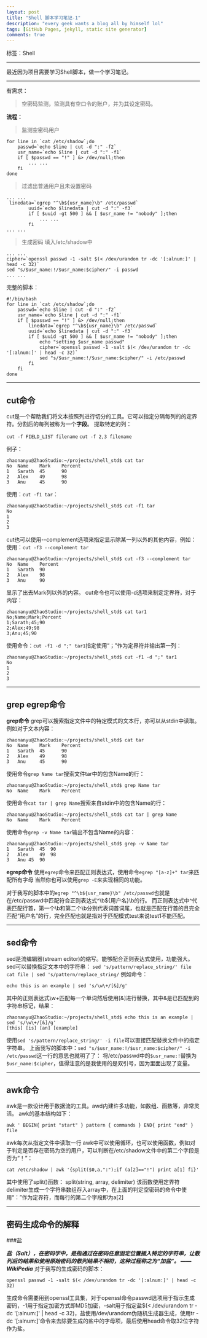 ```yaml
---
layout: post
title: "Shell 脚本学习笔记-1"
description: "every geek wants a blog all by himself lol"
tags: [GitHub Pages, jekyll, static site generator]
comments: true
---
```



标签：Shell

---

最近因为项目需要学习Shell脚本，做一个学习笔记。

---

有需求：

> 空密码监测，监测具有空口令的账户，并为其设定密码。

**流程：**

>监测空密码用户

~~~shell
for line in `cat /etc/shadow`;do
    passwd=`echo $line | cut -d ":" -f2`
    usr_name=`echo $line | cut -d ":" -f1`
    if [ $passwd == "!" ] &> /dev/null;then
        ... ...
    fi
done
~~~

>过滤出普通用户且未设置密码

~~~shell
... ...
 linedata=`egrep "^\b${usr_name}\b" /etc/passwd`
        uuid=`echo $linedata | cut -d ":" -f3`
        if [ $uuid -gt 500 ] && [ $usr_name != "nobody" ];then
            ... ...
        fi
... ...
~~~

>生成密码
>填入/etc/shadow中

~~~shell
... ...
cipher=`openssl passwd -1 -salt $(< /dev/urandom tr -dc '[:alnum:]' | head -c 32)`
sed "s/$usr_name:!/$usr_name:$cipher/" -i passwd
... ...
~~~

完整的脚本：

~~~shell
#!/bin/bash
for line in `cat /etc/shadow`;do
    passwd=`echo $line | cut -d ":" -f2`
    usr_name=`echo $line | cut -d ":" -f1`
    if [ $passwd == "!" ] &> /dev/null;then
        linedata=`egrep "^\b${usr_name}\b" /etc/passwd`
        uuid=`echo $linedata | cut -d ":" -f3`
        if [ $uuid -gt 500 ] && [ $usr_name != "nobody" ];then
            echo "setting $usr_name passwd"
            cipher=`openssl passwd -1 -salt $(< /dev/urandom tr -dc '[:alnum:]' | head -c 32)`
            sed "s/$usr_name:!/$usr_name:$cipher/" -i /etc/passwd
        fi
    fi
done
~~~

---

## cut命令
cut是一个帮助我们将文本按照列进行切分的工具。它可以指定分隔每列的的定界符。分割后的每列被称为一个**字段**。
提取特定的列：

`cut -f FIELD_LIST filename`
`cut -f 2,3 filename`

例子：

~~~shell
zhaonanyu@ZhaoStudio:~/projects/shell_std$ cat tar
No  Name    Mark    Percent
1   Sarath  45      90
2   Alex    49      98
3   Anu     45      90
~~~

使用：`cut -f1 tar`：

~~~shell
zhaonanyu@ZhaoStudio:~/projects/shell_std$ cut -f1 tar
No
1
2
3
~~~

cut也可以使用--complement选项来指定显示除某一列以外的其他内容，例如：
使用：`cut -f3 --complement tar`

~~~shell
zhaonanyu@ZhaoStudio:~/projects/shell_std$ cut -f3 --complement tar
No  Name    Percent
1   Sarath  90
2   Alex    98
3   Anu     90
~~~

显示了出去Mark列以外的内容。
cut命令也可以使用-d选项来制定定界符，对于内容：

~~~shell
zhaonanyu@ZhaoStudio:~/projects/shell_std$ cat tar1
No;Name;Mark;Percent
1;Sarath;45;90
2;Alex;49;98
3;Anu;45;90
~~~

使用命令：`cut -f1 -d ";" tar1`指定使用“；”作为定界符并输出第一列：

~~~shell
zhaonanyu@ZhaoStudio:~/projects/shell_std$ cut -f1 -d ";" tar1
No
1
2
3
~~~


---

## grep egrep命令
**grep命令**
grep可以搜索指定文件中的特定模式的文本行，亦可以从stdin中读取。
例如对于文本内容：

~~~shell
zhaonanyu@ZhaoStudio:~/projects/shell_std$ cat tar
No  Name    Mark    Percent
1   Sarath  45      90
2   Alex    49      98
3   Anu     45      90
~~~

使用命令`grep Name tar`搜索文件tar中的包含Name的行：
~~~shell
zhaonanyu@ZhaoStudio:~/projects/shell_std$ grep Name tar
No  Name    Mark    Percent
~~~

使用命令`cat tar | grep Name`搜索来自stdin中的包含Name的行：

~~~shell
zhaonanyu@ZhaoStudio:~/projects/shell_std$ cat tar | grep Name
No  Name    Mark    Percent
~~~

使用命令`grep -v Name tar`输出不包含Name的内容：

~~~shell
zhaonanyu@ZhaoStudio:~/projects/shell_std$ grep -v Name tar
1   Sarath  45  90
2   Alex    49  98
3   Anu 45  90
~~~

**egrep命令**
使用`egrep`命令来匹配正则表达式，使用命令`egrep "[a-z]+" tar`来匹配所有字母
当然你也可以使用`grep -E`来实现相同的功能。

对于我写的脚本中的`egrep "^\b${usr_name}\b" /etc/passwd`也就是在/etc/passwd中匹配符合正则表达式^\b${用户名}\b的行。
而正则表达式中^代表匹配行首，第一个\b和第二个\b分别代表词首词尾，也就是匹配在行首的且完全匹配“用户名”的行，完全匹配也就是指对于匹配模式test来说test1不能匹配。


---

## sed命令
sed是流编辑器(stream editor)的缩写。能够配合正则表达式使用，功能强大。
sed可以替换指定文本中的字符串：
`sed 's/pattern/replace_string/' file`
`cat file | sed 's/pattern/replace_string/`
例如命令：

~~~shell
echo this is an example | sed 's/\w\+/[&]/g'
~~~
其中的正则表达式\w\+匹配每一个单词然后使用[&]进行替换，其中&是已匹配到的字符串标记，结果：

~~~shell
zhaonanyu@ZhaoStudio:~/projects/shell_std$ echo this is an example | sed 's/\w\+/[&]/g'
[this] [is] [an] [example]
~~~

使用`sed 's/pattern/replace_string/' -i file`可以直接匹配替换文件中的指定字符串。
上面我写的脚本中：`sed "s/$usr_name:!/$usr_name:$cipher/" -i /etc/passwd`这一行的意思也就明了了：
将/etc/passwd中的`$usr_name:!`替换为`$usr_name:$cipher`，值得注意的是我使用的是双引号，因为里面出现了变量。

---

## awk命令
awk是一款设计用于数据流的工具。awd内建许多功能，如数组、函数等，非常灵活。
awk的基本结构如下：

`awk ' BEGIN{ print "start" } pattern { commands } END{ print "end" } file`

awk每次从指定文件中读取一行
awk中可以使用循环，也可以使用函数，例如对于判定是否存在密码为空的用户，可以判断在/etc/shadow文件中的第二个字段是否为“！”：

`cat /etc/shadow | awk '{split($0,a,":");if (a[2]=="!") print a[1] fi}'`

其中使用了split()函数：
split(string, array, delimiter)
该函数使用定界符delimiter生成一个字符串数组存入array中，在上面的判定空密码的命令中使用“：”作为定界符，而每行的第二个字段即为a[2]

---

## 密码生成命令的解释

###盐

***盐（Salt），在密码学中，是指通过在密码任意固定位置插入特定的字符串，让散列后的结果和使用原始密码的散列结果不相符，这种过程称之为“加盐”。 —— WikiPedia***
对于我写的生成密码的脚本：

`openssl passwd -1 -salt $(< /dev/urandom tr -dc '[:alnum:]' | head -c 32)`

生成命令需要用到openssl工具集，对于openssl命令passwd选项用于指示生成密码，-1用于指定加密方式即MD5加密，-salt用于指定盐$(< /dev/urandom tr -dc '[:alnum:]' | head -c 32)，盐使用/dev/urandom伪随机生成器生成，使用tr -dc '[:alnum:]'命令来去除要生成的盐中的字母项，最后使用head命令取32位字符作为盐。





